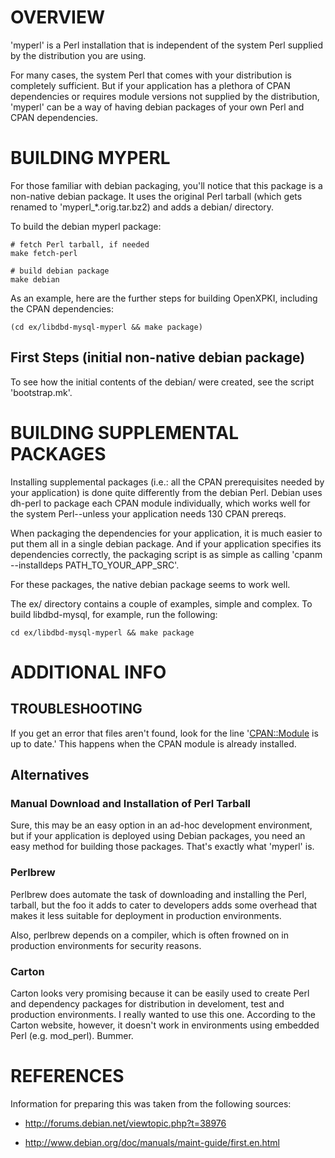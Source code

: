 # OVERVIEW

'myperl' is a Perl installation that is independent of the system Perl
supplied by the distribution you are using.

For many cases, the system Perl that comes with your distribution is
completely sufficient. But if your application has a plethora of CPAN
dependencies or requires module versions not supplied by the distribution,
'myperl' can be a way of having debian packages of your own Perl and 
CPAN dependencies.

# BUILDING MYPERL

For those familiar with debian packaging, you'll notice  that this package
is a non-native debian package. It uses the original Perl tarball (which
gets renamed to 'myperl\_\*.orig.tar.bz2) and adds a debian/ directory.

To build the debian myperl package:

    # fetch Perl tarball, if needed
    make fetch-perl

    # build debian package
    make debian

As an example, here are the further steps for building OpenXPKI,
including the CPAN dependencies:

    (cd ex/libdbd-mysql-myperl && make package)
    


## First Steps (initial non-native debian package)

To see how the initial contents of the debian/ were created, see the script
'bootstrap.mk'.

# BUILDING SUPPLEMENTAL PACKAGES

Installing supplemental packages (i.e.: all the CPAN prerequisites needed
by your application) is done quite differently from the debian Perl. Debian
uses dh-perl to package each CPAN module individually, which works well for
the system Perl--unless your application needs 130 CPAN prereqs.

When packaging the dependencies for your application, it is much easier 
to put them all in a single debian package. And if your application
specifies its dependencies correctly, the packaging script is as simple
as calling 'cpanm --installdeps PATH\_TO\_YOUR\_APP\_SRC'.

For these packages, the native debian package seems to work well. 

The ex/ directory contains a couple of examples, simple and complex.
To build libdbd-mysql, for example, run the following:

    cd ex/libdbd-mysql-myperl && make package

# ADDITIONAL INFO

## TROUBLESHOOTING

If you get an error that files aren't found, look for the line '<CPAN::Module> is up to date.'
This happens when the CPAN module is already installed.

## Alternatives

### Manual Download and Installation of Perl Tarball

Sure, this may be an easy option in an ad-hoc development environment, but if 
your application is deployed using Debian packages, you need an easy method
for building those packages. That's exactly what 'myperl' is.

### Perlbrew

Perlbrew does automate the task of downloading and installing the Perl,
tarball, but the foo it adds to cater to developers adds some overhead
that makes it less suitable for deployment in production environments.

Also, perlbrew depends on a compiler, which is often frowned on in production
environments for security reasons.

### Carton

Carton looks very promising because it can be easily used to create Perl
and dependency packages for distribution in develoment, test and production
environments. I really wanted to use this one. According to the Carton
website, however, it doesn't work in environments using embedded Perl
(e.g. mod\_perl). Bummer.

# REFERENCES

Information for preparing this was taken from the following sources:

*    http://forums.debian.net/viewtopic.php?t=38976

*    http://www.debian.org/doc/manuals/maint-guide/first.en.html




